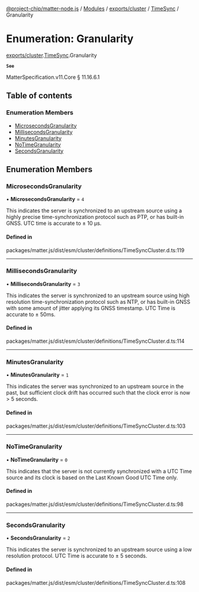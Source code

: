 [@project-chip/matter-node.js](../README.md) / [Modules](../modules.md) / [exports/cluster](../modules/exports_cluster.md) / [TimeSync](../modules/exports_cluster.TimeSync.md) / Granularity

# Enumeration: Granularity

[exports/cluster](../modules/exports_cluster.md).[TimeSync](../modules/exports_cluster.TimeSync.md).Granularity

**`See`**

MatterSpecification.v11.Core § 11.16.6.1

## Table of contents

### Enumeration Members

- [MicrosecondsGranularity](exports_cluster.TimeSync.Granularity.md#microsecondsgranularity)
- [MillisecondsGranularity](exports_cluster.TimeSync.Granularity.md#millisecondsgranularity)
- [MinutesGranularity](exports_cluster.TimeSync.Granularity.md#minutesgranularity)
- [NoTimeGranularity](exports_cluster.TimeSync.Granularity.md#notimegranularity)
- [SecondsGranularity](exports_cluster.TimeSync.Granularity.md#secondsgranularity)

## Enumeration Members

### MicrosecondsGranularity

• **MicrosecondsGranularity** = ``4``

This indicates the server is synchronized to an upstream source using a highly precise time-synchronization
protocol such as PTP, or has built-in GNSS. UTC time is accurate to ± 10 μs.

#### Defined in

packages/matter.js/dist/esm/cluster/definitions/TimeSyncCluster.d.ts:119

___

### MillisecondsGranularity

• **MillisecondsGranularity** = ``3``

This indicates the server is synchronized to an upstream source using high resolution time-synchronization
protocol such as NTP, or has built-in GNSS with some amount of jitter applying its GNSS timestamp. UTC Time
is accurate to ± 50ms.

#### Defined in

packages/matter.js/dist/esm/cluster/definitions/TimeSyncCluster.d.ts:114

___

### MinutesGranularity

• **MinutesGranularity** = ``1``

This indicates the server was synchronized to an upstream source in the past, but sufficient clock drift has
occurred such that the clock error is now > 5 seconds.

#### Defined in

packages/matter.js/dist/esm/cluster/definitions/TimeSyncCluster.d.ts:103

___

### NoTimeGranularity

• **NoTimeGranularity** = ``0``

This indicates that the server is not currently synchronized with a UTC Time source and its clock is based
on the Last Known Good UTC Time only.

#### Defined in

packages/matter.js/dist/esm/cluster/definitions/TimeSyncCluster.d.ts:98

___

### SecondsGranularity

• **SecondsGranularity** = ``2``

This indicates the server is synchronized to an upstream source using a low resolution protocol. UTC Time is
accurate to ± 5 seconds.

#### Defined in

packages/matter.js/dist/esm/cluster/definitions/TimeSyncCluster.d.ts:108
